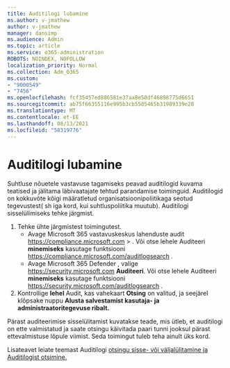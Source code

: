 ```yaml
---
title: Auditilogi lubamine
ms.author: v-jmathew
author: v-jmathew
manager: dansimp
ms.audience: Admin
ms.topic: article
ms.service: o365-administration
ROBOTS: NOINDEX, NOFOLLOW
localization_priority: Normal
ms.collection: Adm_O365
ms.custom:
- "9000549"
- "7456"
ms.openlocfilehash: fcf35457ed886581e37aa8e58df46898775d6651
ms.sourcegitcommit: ab75f66355116e995b3cb5505465b31989339e28
ms.translationtype: MT
ms.contentlocale: et-EE
ms.lasthandoff: 08/13/2021
ms.locfileid: "58319776"
---
```

# <a name="enable-the-audit-log"></a>Auditilogi lubamine

Suhtluse nõuetele vastavuse tagamiseks peavad auditilogid kuvama teatised ja jälitama läbivaatajate tehtud parandamise toiminguid. Auditilogid on kokkuvõte kõigi määratletud organisatsioonipoliitikaga seotud tegevustest( sh iga kord, kui suhtluspoliitika muutub). Auditilogi sisselülimiseks tehke järgmist.

1. Tehke ühte järgmistest toimingutest.
   - Avage Microsoft 365 vastavuskeskus lahenduste audit <https://compliance.microsoft.com>  \> . Või otse lehele Auditeeri **minemiseks** kasutage funktsiooni <https://compliance.microsoft.com/auditlogsearch> .
   - Avage Microsoft 365 Defender , valige <https://security.microsoft.com> **Auditeeri**. Või otse lehele Auditeeri **minemiseks** kasutage funktsiooni <https://security.microsoft.com/auditlogsearch> .
2. Kontrollige **lehel** Audit, kas vahekaart **Otsing** on valitud, ja seejärel klõpsake nuppu **Alusta salvestamist kasutaja- ja administraatoritegevuse ribalt.**

Pärast auditeerimise sisselülitamist kuvatakse teade, mis ütleb, et auditilogi on ette valmistatud ja saate otsingu käivitada paari tunni jooksul pärast ettevalmistuse lõpule viimist. Seda toimingut tuleb teha ainult üks kord.

Lisateavet leiate teemast Auditilogi [otsingu sisse- või väljalülitamine ja](https://docs.microsoft.com/microsoft-365/compliance/turn-audit-log-search-on-or-off) [Auditilogist otsimine.](https://docs.microsoft.com/microsoft-365/compliance/search-the-audit-log-in-security-and-compliance)
